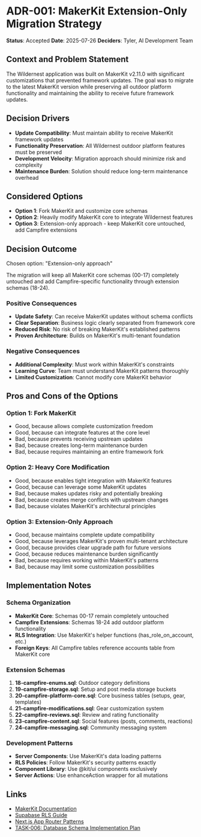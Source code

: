 # ADR-001: MakerKit Extension-Only Migration Strategy

**Status**: Accepted
**Date**: 2025-07-26
**Deciders**: Tyler, AI Development Team

## Context and Problem Statement

The Wildernest application was built on MakerKit v2.11.0 with significant customizations that prevented framework updates. The goal was to migrate to the latest MakerKit version while preserving all outdoor platform functionality and maintaining the ability to receive future framework updates.

## Decision Drivers

* **Update Compatibility**: Must maintain ability to receive MakerKit framework updates
* **Functionality Preservation**: All Wildernest outdoor platform features must be preserved
* **Development Velocity**: Migration approach should minimize risk and complexity
* **Maintenance Burden**: Solution should reduce long-term maintenance overhead

## Considered Options

* **Option 1**: Fork MakerKit and customize core schemas
* **Option 2**: Heavily modify MakerKit core to integrate Wildernest features
* **Option 3**: Extension-only approach - keep MakerKit core untouched, add Campfire extensions

## Decision Outcome

Chosen option: "Extension-only approach"

The migration will keep all MakerKit core schemas (00-17) completely untouched and add Campfire-specific functionality through extension schemas (18-24).

### Positive Consequences
* **Update Safety**: Can receive MakerKit updates without schema conflicts
* **Clear Separation**: Business logic clearly separated from framework core
* **Reduced Risk**: No risk of breaking MakerKit's established patterns
* **Proven Architecture**: Builds on MakerKit's multi-tenant foundation

### Negative Consequences
* **Additional Complexity**: Must work within MakerKit's constraints
* **Learning Curve**: Team must understand MakerKit patterns thoroughly
* **Limited Customization**: Cannot modify core MakerKit behavior

## Pros and Cons of the Options

### Option 1: Fork MakerKit
* Good, because allows complete customization freedom
* Good, because can integrate features at the core level
* Bad, because prevents receiving upstream updates
* Bad, because creates long-term maintenance burden
* Bad, because requires maintaining an entire framework fork

### Option 2: Heavy Core Modification
* Good, because enables tight integration with MakerKit features
* Good, because can leverage some MakerKit updates
* Bad, because makes updates risky and potentially breaking
* Bad, because creates merge conflicts with upstream changes
* Bad, because violates MakerKit's architectural principles

### Option 3: Extension-Only Approach
* Good, because maintains complete update compatibility
* Good, because leverages MakerKit's proven multi-tenant architecture
* Good, because provides clear upgrade path for future versions
* Good, because reduces maintenance burden significantly
* Bad, because requires working within MakerKit's patterns
* Bad, because may limit some customization possibilities

## Implementation Notes

### Schema Organization
- **MakerKit Core**: Schemas 00-17 remain completely untouched
- **Campfire Extensions**: Schemas 18-24 add outdoor platform functionality
- **RLS Integration**: Use MakerKit's helper functions (has_role_on_account, etc.)
- **Foreign Keys**: All Campfire tables reference accounts table from MakerKit core

### Extension Schemas
1. **18-campfire-enums.sql**: Outdoor category definitions
2. **19-campfire-storage.sql**: Setup and post media storage buckets
3. **20-campfire-platform-core.sql**: Core business tables (setups, gear, templates)
4. **21-campfire-modifications.sql**: Gear customization system
5. **22-campfire-reviews.sql**: Review and rating functionality
6. **23-campfire-content.sql**: Social features (posts, comments, reactions)
7. **24-campfire-messaging.sql**: Community messaging system

### Development Patterns
- **Server Components**: Use MakerKit's data loading patterns
- **RLS Policies**: Follow MakerKit's security patterns exactly
- **Component Library**: Use @kit/ui components exclusively
- **Server Actions**: Use enhanceAction wrapper for all mutations

## Links

* [MakerKit Documentation](https://makerkit.dev/docs)
* [Supabase RLS Guide](https://supabase.com/docs/guides/auth/row-level-security)
* [Next.js App Router Patterns](https://nextjs.org/docs/app)
* [TASK-006: Database Schema Implementation Plan](../migration/task-006-database-schema-implementation-plan.md) 